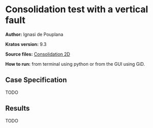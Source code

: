 # Consolidation test with a vertical fault

**Author:** Ignasi de Pouplana

**Kratos version:** 9.3

**Source files:** [Consolidation 2D](https://github.com/KratosMultiphysics/Examples/tree/master/poromechanics/use_cases/consolidation_2D/source)

**How to run:** from terminal using python or from the GUI using GiD.

## Case Specification

TODO


## Results

TODO
